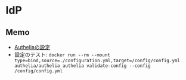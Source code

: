 # IdP

## Memo
* [Autheliaの設定](https://docs.ibracorp.io/authelia/configuration-files/configuration.yml)
* 設定のテスト: `docker run --rm --mount type=bind,source=./configuration.yml,target=/config/config.yml authelia/authelia authelia validate-config --config /config/config.yml`
